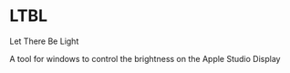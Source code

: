 # LTBL
Let There Be Light

A tool for windows to control the brightness on the Apple Studio Display
